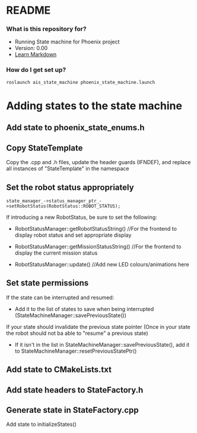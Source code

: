 # README #


### What is this repository for? ###

* Running State machine for Phoenix project
* Version: 0.00
* [Learn Markdown](https://bitbucket.org/tutorials/markdowndemo)

### How do I get set up? ###

```
roslaunch ais_state_machine phoenix_state_machine.launch
```

# Adding states to the state machine #
## Add state to phoenix_state_enums.h 

## Copy StateTemplate 

Copy the .cpp and .h files, update the header guards (IFNDEF), and replace all instances of "StateTemplate" in the namespace    

## Set the robot status appropriately 
```
state_manager_->status_manager_ptr_->setRobotStatus(RobotStatus::ROBOT_STATUS);    
```
If introducing a new RobotStatus, be sure to set the following:     

* RobotStatusManager::getRobotStatusString() //For the frontend to display robot status and set appropriate display     

* RobotStatusManager::getMissionStatusString() //For the frontend to display the current mission status     

* RobotStatusManager::update() //Add new LED colours/animations here     

## Set state permissions 

If the state can be interrupted and resumed:     

* Add it to the list of states to save when being interrupted (StateMachineManager::savePreviousState())     

If your state should invalidate the previous state pointer (Once in your state the robot should not ba able to "resume" a previous state)     

* If it isn't in the list in StateMachineManager::savePreviousState(), add it to StateMachineManager::resetPreviousStatePtr()     

## Add state to CMakeLists.txt 
## Add state headers to StateFactory.h 
## Generate state in StateFactory.cpp 
Add state to initializeStates()